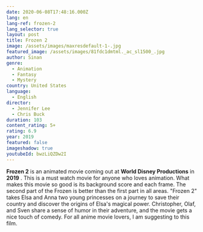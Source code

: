 ```yaml
---
date: 2020-06-08T17:48:16.000Z
lang: en
lang-ref: frozen-2
lang_selector: true
layout: post
title: Frozen 2
image: /assets/images/maxresdefault-1-.jpg
featured_image: /assets/images/81fdc1dmtml._ac_sl1500_.jpg
author: Sinan
genre:
  - Animation
  - Fantasy
  - Mystery
country: United States
language:
  - English
director:
  - Jennifer Lee
  - Chris Buck
duration: 103
content_rating: 5+
rating: 6.9
year: 2019
featured: false
imageshadow: true
youtubeId: bwzLiQZDw2I
---
```

 **Frozen 2**  is an animated movie coming out at  **World Disney Productions**  in  **2019** . This is a must watch movie for anyone who loves animation. What makes this movie so good is its background score and each frame. The second part of the Frozen is better than the first part in all areas. "Frozen 2" takes Elsa and Anna two young princesses on a journey to save their country and discover the origins of Elsa's magical power. Christopher, Olaf, and Sven share a sense of humor in their adventure, and the movie gets a nice touch of comedy. For all anime movie lovers, I am suggesting to this film.
